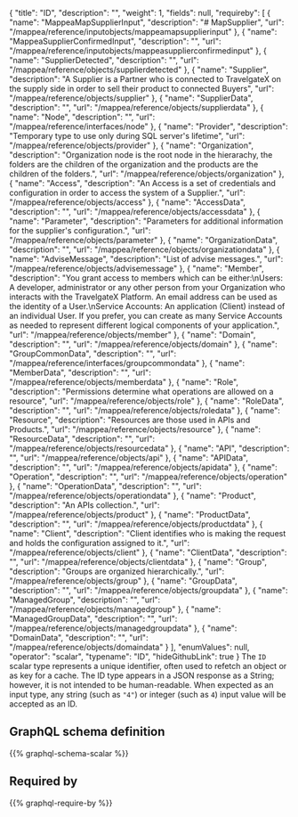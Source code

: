 {
  "title": "ID",
  "description": "",
  "weight": 1,
  "fields": null,
  "requireby": [
    {
      "name": "MappeaMapSupplierInput",
      "description": "# MapSupplier",
      "url": "/mappea/reference/inputobjects/mappeamapsupplierinput"
    },
    {
      "name": "MappeaSupplierConfirmedInput",
      "description": "",
      "url": "/mappea/reference/inputobjects/mappeasupplierconfirmedinput"
    },
    {
      "name": "SupplierDetected",
      "description": "",
      "url": "/mappea/reference/objects/supplierdetected"
    },
    {
      "name": "Supplier",
      "description": "A Supplier is a Partner who is connected to TravelgateX on the supply side in order to sell their product to connected Buyers",
      "url": "/mappea/reference/objects/supplier"
    },
    {
      "name": "SupplierData",
      "description": "",
      "url": "/mappea/reference/objects/supplierdata"
    },
    {
      "name": "Node",
      "description": "",
      "url": "/mappea/reference/interfaces/node"
    },
    {
      "name": "Provider",
      "description": "Temporary type to use only during SQL server's lifetime",
      "url": "/mappea/reference/objects/provider"
    },
    {
      "name": "Organization",
      "description": "Organization node is the root node in the hierarachy, the folders are the children of the organization and the products are the children of the folders.",
      "url": "/mappea/reference/objects/organization"
    },
    {
      "name": "Access",
      "description": "An Access is a set of credentials and configuration in order to access the system of a Supplier.",
      "url": "/mappea/reference/objects/access"
    },
    {
      "name": "AccessData",
      "description": "",
      "url": "/mappea/reference/objects/accessdata"
    },
    {
      "name": "Parameter",
      "description": "Parameters for additional information for the supplier's configuration.",
      "url": "/mappea/reference/objects/parameter"
    },
    {
      "name": "OrganizationData",
      "description": "",
      "url": "/mappea/reference/objects/organizationdata"
    },
    {
      "name": "AdviseMessage",
      "description": "List of advise messages.",
      "url": "/mappea/reference/objects/advisemessage"
    },
    {
      "name": "Member",
      "description": "You grant access to members which can be either:\nUsers: A developer, administrator or any other person from your Organization who interacts with the TravelgateX Platform. An email address can be used as the identity of a User.\nService Accounts: An application (Client) instead of an individual User. If you prefer, you can create as many Service Accounts as needed to represent different logical components of your application.",
      "url": "/mappea/reference/objects/member"
    },
    {
      "name": "Domain",
      "description": "",
      "url": "/mappea/reference/objects/domain"
    },
    {
      "name": "GroupCommonData",
      "description": "",
      "url": "/mappea/reference/interfaces/groupcommondata"
    },
    {
      "name": "MemberData",
      "description": "",
      "url": "/mappea/reference/objects/memberdata"
    },
    {
      "name": "Role",
      "description": "Permissions determine what operations are allowed on a resource",
      "url": "/mappea/reference/objects/role"
    },
    {
      "name": "RoleData",
      "description": "",
      "url": "/mappea/reference/objects/roledata"
    },
    {
      "name": "Resource",
      "description": "Resources are those used in APIs and Products.",
      "url": "/mappea/reference/objects/resource"
    },
    {
      "name": "ResourceData",
      "description": "",
      "url": "/mappea/reference/objects/resourcedata"
    },
    {
      "name": "API",
      "description": "",
      "url": "/mappea/reference/objects/api"
    },
    {
      "name": "APIData",
      "description": "",
      "url": "/mappea/reference/objects/apidata"
    },
    {
      "name": "Operation",
      "description": "",
      "url": "/mappea/reference/objects/operation"
    },
    {
      "name": "OperationData",
      "description": "",
      "url": "/mappea/reference/objects/operationdata"
    },
    {
      "name": "Product",
      "description": "An APIs collection.",
      "url": "/mappea/reference/objects/product"
    },
    {
      "name": "ProductData",
      "description": "",
      "url": "/mappea/reference/objects/productdata"
    },
    {
      "name": "Client",
      "description": "Client identifies who is making the request and holds the configuration assigned to it.",
      "url": "/mappea/reference/objects/client"
    },
    {
      "name": "ClientData",
      "description": "",
      "url": "/mappea/reference/objects/clientdata"
    },
    {
      "name": "Group",
      "description": "Groups are organized hierarchically.",
      "url": "/mappea/reference/objects/group"
    },
    {
      "name": "GroupData",
      "description": "",
      "url": "/mappea/reference/objects/groupdata"
    },
    {
      "name": "ManagedGroup",
      "description": "",
      "url": "/mappea/reference/objects/managedgroup"
    },
    {
      "name": "ManagedGroupData",
      "description": "",
      "url": "/mappea/reference/objects/managedgroupdata"
    },
    {
      "name": "DomainData",
      "description": "",
      "url": "/mappea/reference/objects/domaindata"
    }
  ],
  "enumValues": null,
  "operator": "scalar",
  "typename": "ID",
  "hideGithubLink": true
}
The `ID` scalar type represents a unique identifier, often used to refetch an object or as key for a cache. The ID type appears in a JSON response as a String; however, it is not intended to be human-readable. When expected as an input type, any string (such as `"4"`) or integer (such as `4`) input value will be accepted as an ID.
## GraphQL schema definition

{{% graphql-schema-scalar %}}

## Required by

{{% graphql-require-by %}}
